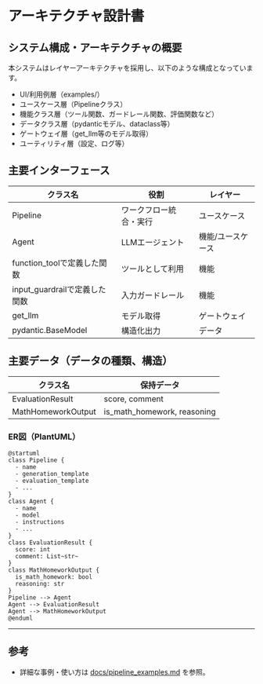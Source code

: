 # アーキテクチャ設計書

## システム構成・アーキテクチャの概要

本システムはレイヤーアーキテクチャを採用し、以下のような構成となっています。

- UI/利用例層（examples/）
- ユースケース層（Pipelineクラス）
- 機能クラス層（ツール関数、ガードレール関数、評価関数など）
- データクラス層（pydanticモデル、dataclass等）
- ゲートウェイ層（get_llm等のモデル取得）
- ユーティリティ層（設定、ログ等）

## 主要インターフェース
| クラス名 | 役割 | レイヤー |
|---|---|---|
| Pipeline | ワークフロー統合・実行 | ユースケース |
| Agent | LLMエージェント | 機能/ユースケース |
| function_toolで定義した関数 | ツールとして利用 | 機能 |
| input_guardrailで定義した関数 | 入力ガードレール | 機能 |
| get_llm | モデル取得 | ゲートウェイ |
| pydantic.BaseModel | 構造化出力 | データ |

## 主要データ（データの種類、構造）
| クラス名 | 保持データ |
|---|---|
| EvaluationResult | score, comment |
| MathHomeworkOutput | is_math_homework, reasoning |

### ER図（PlantUML）
```plantuml
@startuml
class Pipeline {
  - name
  - generation_template
  - evaluation_template
  - ...
}
class Agent {
  - name
  - model
  - instructions
  - ...
}
class EvaluationResult {
  score: int
  comment: List~str~
}
class MathHomeworkOutput {
  is_math_homework: bool
  reasoning: str
}
Pipeline --> Agent
Agent --> EvaluationResult
Agent --> MathHomeworkOutput
@enduml
```

---

## 参考
- 詳細な事例・使い方は [docs/pipeline_examples.md](pipeline_examples.md) を参照。 
